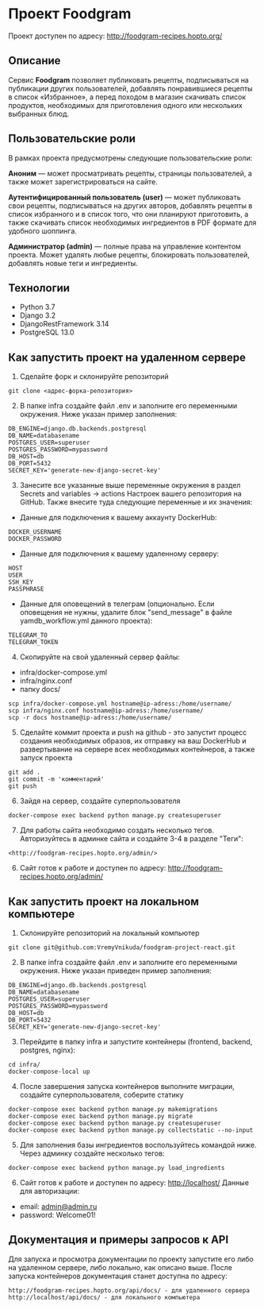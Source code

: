 # Проект Foodgram 

Проект доступен по адресу:
<http://foodgram-recipes.hopto.org/>

## Описание
Сервис **Foodgram** позволяет публиковать рецепты, подписываться на публикации других пользователей, добавлять понравившиеся рецепты в список «Избранное», а перед походом в магазин скачивать список продуктов, необходимых для приготовления одного или нескольких выбранных блюд.

## Пользовательские роли
В рамках проекта предусмотрены следующие пользовательские роли:

**Аноним** — может просматривать рецепты, страницы пользователей, а также может зарегистрироваться на сайте.

**Аутентифицированный пользователь (user)** — может публиковать свои рецепты, подписываться на других авторов, добавлять рецепты в список избранного и в список того, что они планируют приготовить, а также скачивать список необходимых ингредиентов в PDF формате для удобного шоппинга.

**Администратор (admin)** — полные права на управление контентом проекта. Может удалять любые рецепты, блокировать пользователей, добавлять новые теги и ингредиенты.


## Технологии
* Python 3.7
* Django 3.2
* DjangoRestFramework 3.14
* PostgreSQL 13.0


## Как запустить проект на удаленном сервере

1. Сделайте форк и склонируйте репозиторий
```
git clone <адрес-форка-репозитория>
```
2. В папке infra создайте файл .env и заполните его переменными окружения. Ниже указан пример заполнения:
```
DB_ENGINE=django.db.backends.postgresql
DB_NAME=databasename
POSTGRES_USER=superuser
POSTGRES_PASSWORD=mypassword
DB_HOST=db
DB_PORT=5432
SECRET_KEY='generate-new-django-secret-key'
```
3. Занесите все указанные выше переменные окружения в раздел Secrets and variables -> actions Настроек вашего репозитория на GitHub.
Также внесите туда следующие переменные и их значения:

* Данные для подключения к вашему аккаунту DockerHub:
```
DOCKER_USERNAME
DOCKER_PASSWORD
```
* Данные для подключения к вашему удаленному серверу:
```
HOST
USER
SSH_KEY
PASSPHRASE
```
* Данные для оповещений в телеграм (опционально. Если оповещения не нужны, удалите блок "send_message" в файле yamdb_workflow.yml данного проекта):
```
TELEGRAM_TO
TELEGRAM_TOKEN
```
4. Cкопируйте на свой удаленный сервер файлы:
* infra/docker-compose.yml
* infra/nginx.conf
* папку docs/
```
scp infra/docker-compose.yml hostname@ip-adress:/home/username/
scp infra/nginx.conf hostname@ip-adress:/home/username/
scp -r docs hostname@ip-adress:/home/username/
```
5. Сделайте коммит проекта и push на github - это запустит процесс создания необходимых образов, их отправку на ваш DockerHub и развертывание на сервере всех необходимых контейнеров, а также запуск проекта 
```
git add .
git commit -m 'комментарий'
git push
```
6. Зайдя на сервер, создайте суперпользователя
```
docker-compose exec backend python manage.py createsuperuser
```
7. Для работы сайта необходимо создать несколько тегов. Авторизуйтесь в админке сайта и создайте 3-4 в разделе "Теги":
```
<http://foodgram-recipes.hopto.org/admin/>
```
6. Сайт готов к работе и доступен по адресу:
<http://foodgram-recipes.hopto.org/admin/>


## Как запустить проект на локальном компьютере

1. Склонируйте репозиторий на локальный компьютер
```
git clone git@github.com:VremyVnikuda/foodgram-project-react.git
```
2. В папке infra создайте файл .env и заполните его переменными окружения. Ниже указан приведен пример заполнения:
```
DB_ENGINE=django.db.backends.postgresql
DB_NAME=databasename
POSTGRES_USER=superuser
POSTGRES_PASSWORD=mypassword
DB_HOST=db
DB_PORT=5432
SECRET_KEY='generate-new-django-secret-key'
```
3. Перейдите в папку infra и запустите контейнеры (frontend, backend, postgres, nginx): 
```
cd infra/
docker-compose-local up
```
4. После завершения запуска контейнеров выполните миграции, создайте суперпользователя, соберите статику
```
docker-compose exec backend python manage.py makemigrations
docker-compose exec backend python manage.py migrate
docker-compose exec backend python manage.py createsuperuser
docker-compose exec backend python manage.py collectstatic --no-input 
```
5. Для заполнения базы ингредиентов воспользуйтесь командой ниже. Через админку создайте несколько тегов:
```
docker-compose exec backend python manage.py load_ingredients
```
6. Сайт готов к работе и доступен по адресу:
<http://localhost/>
Данные для авторизации:
* email: admin@admin.ru
* password: Welcome01!



## Документация и примеры запросов к API
Для запуска и просмотра документации по проекту запустите его либо на удаленном сервере, либо локально, как описано выше.
После запуска контейнеров документация станет доступна по адресу: 
```
http://foodgram-recipes.hopto.org/api/docs/ - для удаленного сервера
http://localhost/api/docs/ - для локального компьютера
```
